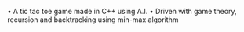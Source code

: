 • A tic tac toe game made in C++ using A.I.
• Driven with game theory, recursion and backtracking using min-max algorithm
